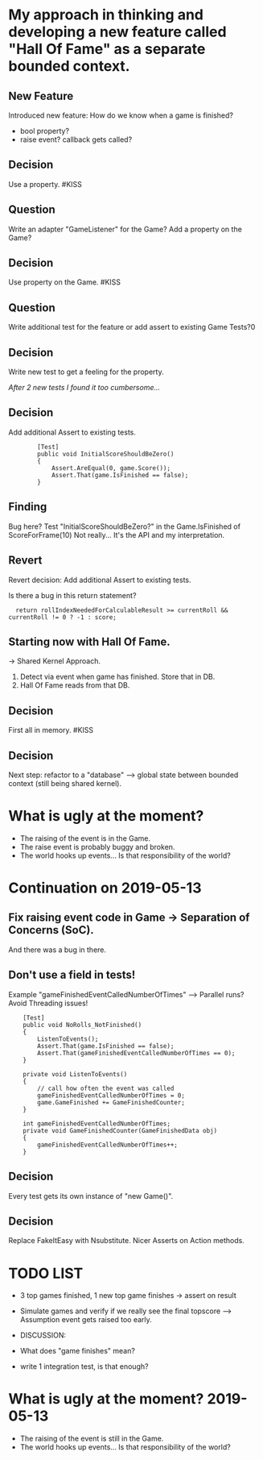 # My approach in thinking and developing a new feature called "Hall Of Fame" as a separate bounded context.

## New Feature
Introduced new feature: How do we know when a game is finished?
* bool property?
* raise event? callback gets called?

## Decision
Use a property. #KISS

## Question
Write an adapter "GameListener" for the Game? Add a property on the Game?
## Decision
Use property on the Game. #KISS

## Question
Write additional test for the feature or add assert to existing Game Tests?0

## Decision
Write new test to get a feeling for the property.
  
  
_After 2 new tests I found it too cumbersome..._
  
   
## Decision
Add additional Assert to existing tests.

```
        [Test]
        public void InitialScoreShouldBeZero()
        {
            Assert.AreEqual(0, game.Score());
            Assert.That(game.IsFinished == false);
        }
```

## Finding		
Bug here? Test "InitialScoreShouldBeZero?" in the Game.IsFinished of ScoreForFrame(10)
Not really... It's the API and my interpretation.

## Revert 
Revert decision: Add additional Assert to existing tests.  

  
Is there a bug in this return statement?  

```
  return rollIndexNeededForCalculableResult >= currentRoll && currentRoll != 0 ? -1 : score;
```


## Starting now with Hall Of Fame.

  
-> Shared Kernel Approach.

   1. Detect via event when game has finished. Store that in DB.  
   2. Hall Of Fame reads from that DB.  

## Decision
First all in memory. #KISS

## Decision
Next step: refactor to a "database" --> global state between bounded context (still being shared kernel).

  
# What is ugly at the moment?


  * The raising of the event is in the Game.  
  * The raise event is probably buggy and broken.
  * The world hooks up events... Is that responsibility of the world?

    
# Continuation on 2019-05-13
  
## Fix raising event code in Game -> Separation of Concerns (SoC).

  And there was a bug in there.
  
## Don't use a field in tests!   

Example "gameFinishedEventCalledNumberOfTimes" --> Parallel runs? Avoid Threading issues!

        [Test]
        public void NoRolls_NotFinished()
        {
            ListenToEvents();
            Assert.That(game.IsFinished == false);
            Assert.That(gameFinishedEventCalledNumberOfTimes == 0);
        }

        private void ListenToEvents()
        {
            // call how often the event was called
            gameFinishedEventCalledNumberOfTimes = 0;
            game.GameFinished += GameFinishedCounter;
        }
		
        int gameFinishedEventCalledNumberOfTimes;
        private void GameFinishedCounter(GameFinishedData obj)
        {
            gameFinishedEventCalledNumberOfTimes++;
        }

## Decision
Every test gets its own instance of "new Game()".





## Decision 
Replace FakeItEasy with Nsubstitute. Nicer Asserts on Action methods.

# TODO LIST 
  * 3 top games finished, 1 new top game finishes -> assert on result
  * Simulate games and verify if we really see the final topscore --> Assumption event gets raised too early.
  
  * DISCUSSION: 
  *    What does "game finishes" mean?
  *    write 1 integration test, is that enough?

# What is ugly at the moment? 2019-05-13

  * The raising of the event is still in the Game.  
  * The world hooks up events... Is that responsibility of the world?

